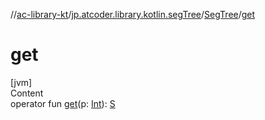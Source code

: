 //[ac-library-kt](../../index.md)/[jp.atcoder.library.kotlin.segTree](../index.md)/[SegTree](index.md)/[get](get.md)



# get  
[jvm]  
Content  
operator fun [get](get.md)(p: [Int](https://kotlinlang.org/api/latest/jvm/stdlib/kotlin/-int/index.html)): [S](index.md)  



